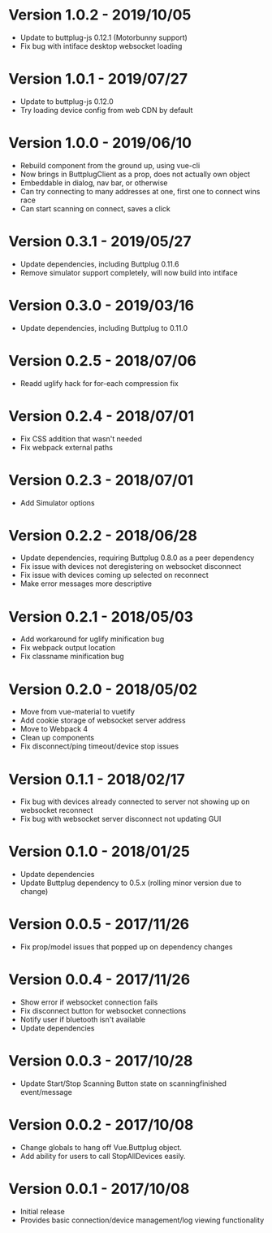 # Version 1.0.2 - 2019/10/05

- Update to buttplug-js 0.12.1 (Motorbunny support)
- Fix bug with intiface desktop websocket loading

# Version 1.0.1 - 2019/07/27

- Update to buttplug-js 0.12.0
- Try loading device config from web CDN by default

# Version 1.0.0 - 2019/06/10

- Rebuild component from the ground up, using vue-cli
- Now brings in ButtplugClient as a prop, does not actually own object
- Embeddable in dialog, nav bar, or otherwise
- Can try connecting to many addresses at one, first one to connect wins race
- Can start scanning on connect, saves a click

# Version 0.3.1 - 2019/05/27

- Update dependencies, including Buttplug 0.11.6
- Remove simulator support completely, will now build into intiface

# Version 0.3.0 - 2019/03/16

- Update dependencies, including Buttplug to 0.11.0

# Version 0.2.5 - 2018/07/06

- Readd uglify hack for for-each compression fix

# Version 0.2.4 - 2018/07/01

- Fix CSS addition that wasn't needed
- Fix webpack external paths

# Version 0.2.3 - 2018/07/01

- Add Simulator options

# Version 0.2.2 - 2018/06/28

- Update dependencies, requiring Buttplug 0.8.0 as a peer dependency
- Fix issue with devices not deregistering on websocket disconnect
- Fix issue with devices coming up selected on reconnect
- Make error messages more descriptive

# Version 0.2.1 - 2018/05/03

- Add workaround for uglify minification bug
- Fix webpack output location
- Fix classname minification bug

# Version 0.2.0 - 2018/05/02

- Move from vue-material to vuetify
- Add cookie storage of websocket server address
- Move to Webpack 4
- Clean up components
- Fix disconnect/ping timeout/device stop issues

# Version 0.1.1 - 2018/02/17

- Fix bug with devices already connected to server not showing up on websocket reconnect
- Fix bug with websocket server disconnect not updating GUI

# Version 0.1.0 - 2018/01/25

- Update dependencies
- Update Buttplug dependency to 0.5.x (rolling minor version due to change)

# Version 0.0.5 - 2017/11/26

- Fix prop/model issues that popped up on dependency changes

# Version 0.0.4 - 2017/11/26

- Show error if websocket connection fails
- Fix disconnect button for websocket connections
- Notify user if bluetooth isn't available
- Update dependencies

# Version 0.0.3 - 2017/10/28

- Update Start/Stop Scanning Button state on scanningfinished event/message

# Version 0.0.2 - 2017/10/08

- Change globals to hang off Vue.Buttplug object.
- Add ability for users to call StopAllDevices easily.

# Version 0.0.1 - 2017/10/08

- Initial release
- Provides basic connection/device management/log viewing functionality
